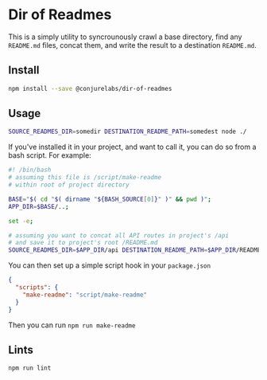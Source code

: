 # Dir of Readmes

This is a simply utility to syncrounously crawl a base directory, find any `README.md` files, concat them, and write the result to a destination `README.md`.

## Install

```sh
npm install --save @conjurelabs/dir-of-readmes
```

## Usage

```sh
SOURCE_READMES_DIR=somedir DESTINATION_README_PATH=somedest node ./
```

If you've installed it in your project, and want to call it, you can do so from a bash script. For example:

```sh
#! /bin/bash
# assuming this file is /script/make-readme
# within root of project directory

BASE="$( cd "$( dirname "${BASH_SOURCE[0]}" )" && pwd )";
APP_DIR=$BASE/..;

set -e;

# assuming you want to concat all API routes in project's /api
# and save it to project's root /README.md
SOURCE_READMES_DIR=$APP_DIR/api DESTINATION_README_PATH=$APP_DIR/README.md node ./node_modules/@conjurelabs/dir-of-readmes
```

You can then set up a simple script hook in your `package.json`

```json
{
  "scripts": {
    "make-readme": "script/make-readme"
  }
}
```

Then you can run `npm run make-readme`

## Lints

```sh
npm run lint
```
